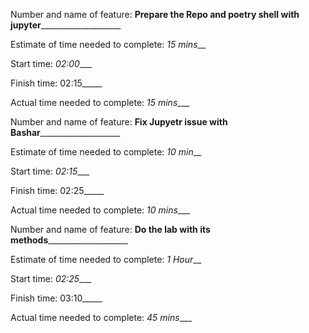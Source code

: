 Number and name of feature: ______Prepare the Repo and poetry shell with jupyter__________________________

Estimate of time needed to complete: _15 mins___

Start time: _02:00____

Finish time: 02:15_____

Actual time needed to complete: _15 mins____


Number and name of feature: ______Fix Jupyetr issue with Bashar__________________________

Estimate of time needed to complete: _10 min___

Start time: _02:15____

Finish time: 02:25_____

Actual time needed to complete: _10 mins____


Number and name of feature: ______Do the lab with its methods__________________________

Estimate of time needed to complete: _1 Hour___

Start time: _02:25____

Finish time: 03:10_____

Actual time needed to complete: _45 mins____